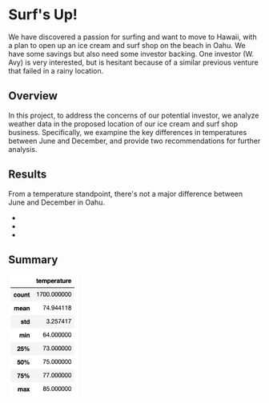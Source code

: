 # Surf's Up!
We have discovered a passion for surfing and want to move to Hawaii, with a plan to open up an ice cream and surf shop on the beach in Oahu. We have some savings but also need some investor backing. One investor (W. Avy) is very interested, but is hesitant because of a similar previous venture that failed in a rainy location.

## Overview
In this project, to address the concerns of our potential investor, we analyze weather data in the proposed location of our ice cream and surf shop business. Specifically, we exampine the key differences in temperatures between June and December, and provide two recommendations for further analysis.


## Results
From a temperature standpoint, there's not a major difference between June and December in Oahu.


* 
* 
* 

## Summary

![June temperature summary](https://github.com/flowersmichael/surfs_up/blob/main/Resources/June%20temperature%20summary.png)

